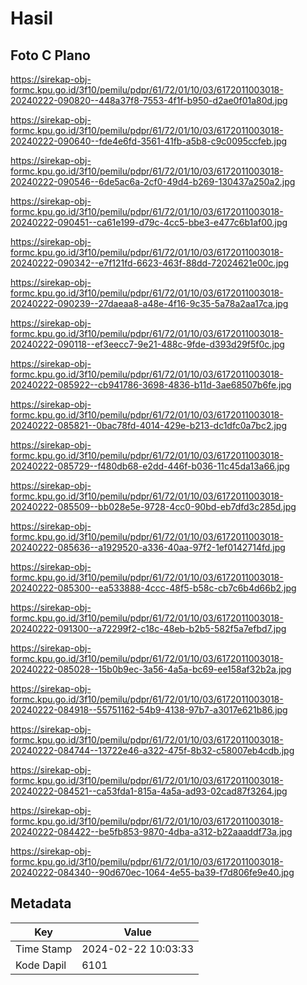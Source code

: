 # Hasil

## Foto C Plano

https://sirekap-obj-formc.kpu.go.id/3f10/pemilu/pdpr/61/72/01/10/03/6172011003018-20240222-090820--448a37f8-7553-4f1f-b950-d2ae0f01a80d.jpg

https://sirekap-obj-formc.kpu.go.id/3f10/pemilu/pdpr/61/72/01/10/03/6172011003018-20240222-090640--fde4e6fd-3561-41fb-a5b8-c9c0095ccfeb.jpg

https://sirekap-obj-formc.kpu.go.id/3f10/pemilu/pdpr/61/72/01/10/03/6172011003018-20240222-090546--6de5ac6a-2cf0-49d4-b269-130437a250a2.jpg

https://sirekap-obj-formc.kpu.go.id/3f10/pemilu/pdpr/61/72/01/10/03/6172011003018-20240222-090451--ca61e199-d79c-4cc5-bbe3-e477c6b1af00.jpg

https://sirekap-obj-formc.kpu.go.id/3f10/pemilu/pdpr/61/72/01/10/03/6172011003018-20240222-090342--e7f121fd-6623-463f-88dd-72024621e00c.jpg

https://sirekap-obj-formc.kpu.go.id/3f10/pemilu/pdpr/61/72/01/10/03/6172011003018-20240222-090239--27daeaa8-a48e-4f16-9c35-5a78a2aa17ca.jpg

https://sirekap-obj-formc.kpu.go.id/3f10/pemilu/pdpr/61/72/01/10/03/6172011003018-20240222-090118--ef3eecc7-9e21-488c-9fde-d393d29f5f0c.jpg

https://sirekap-obj-formc.kpu.go.id/3f10/pemilu/pdpr/61/72/01/10/03/6172011003018-20240222-085922--cb941786-3698-4836-b11d-3ae68507b6fe.jpg

https://sirekap-obj-formc.kpu.go.id/3f10/pemilu/pdpr/61/72/01/10/03/6172011003018-20240222-085821--0bac78fd-4014-429e-b213-dc1dfc0a7bc2.jpg

https://sirekap-obj-formc.kpu.go.id/3f10/pemilu/pdpr/61/72/01/10/03/6172011003018-20240222-085729--f480db68-e2dd-446f-b036-11c45da13a66.jpg

https://sirekap-obj-formc.kpu.go.id/3f10/pemilu/pdpr/61/72/01/10/03/6172011003018-20240222-085509--bb028e5e-9728-4cc0-90bd-eb7dfd3c285d.jpg

https://sirekap-obj-formc.kpu.go.id/3f10/pemilu/pdpr/61/72/01/10/03/6172011003018-20240222-085636--a1929520-a336-40aa-97f2-1ef0142714fd.jpg

https://sirekap-obj-formc.kpu.go.id/3f10/pemilu/pdpr/61/72/01/10/03/6172011003018-20240222-085300--ea533888-4ccc-48f5-b58c-cb7c6b4d66b2.jpg

https://sirekap-obj-formc.kpu.go.id/3f10/pemilu/pdpr/61/72/01/10/03/6172011003018-20240222-091300--a72299f2-c18c-48eb-b2b5-582f5a7efbd7.jpg

https://sirekap-obj-formc.kpu.go.id/3f10/pemilu/pdpr/61/72/01/10/03/6172011003018-20240222-085028--15b0b9ec-3a56-4a5a-bc69-ee158af32b2a.jpg

https://sirekap-obj-formc.kpu.go.id/3f10/pemilu/pdpr/61/72/01/10/03/6172011003018-20240222-084918--55751162-54b9-4138-97b7-a3017e621b86.jpg

https://sirekap-obj-formc.kpu.go.id/3f10/pemilu/pdpr/61/72/01/10/03/6172011003018-20240222-084744--13722e46-a322-475f-8b32-c58007eb4cdb.jpg

https://sirekap-obj-formc.kpu.go.id/3f10/pemilu/pdpr/61/72/01/10/03/6172011003018-20240222-084521--ca53fda1-815a-4a5a-ad93-02cad87f3264.jpg

https://sirekap-obj-formc.kpu.go.id/3f10/pemilu/pdpr/61/72/01/10/03/6172011003018-20240222-084422--be5fb853-9870-4dba-a312-b22aaaddf73a.jpg

https://sirekap-obj-formc.kpu.go.id/3f10/pemilu/pdpr/61/72/01/10/03/6172011003018-20240222-084340--90d670ec-1064-4e55-ba39-f7d806fe9e40.jpg


## Metadata

| Key        | Value               |
| ---------- | ------------------- |
| Time Stamp | 2024-02-22 10:03:33 |
| Kode Dapil | 6101                |



